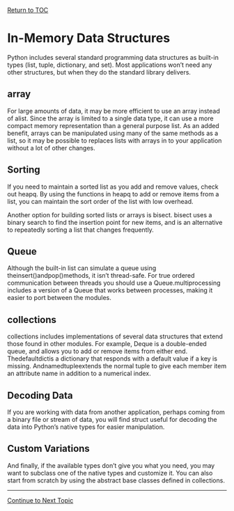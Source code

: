<a href="https://github.com/CyberTrainingUSAF/08-Network-Programming/blob/master/00-Table-of-Contents.md" > Return to TOC </a>

# In-Memory Data Structures

Python includes several standard programming data structures as built-in types \(list, tuple, dictionary, and set\). Most applications won’t need any other structures, but when they do the standard library delivers.

## array

For large amounts of data, it may be more efficient to use an array instead of alist. Since the array is limited to a single data type, it can use a more compact memory representation than a general purpose list. As an added benefit, arrays can be manipulated using many of the same methods as a list, so it may be possible to replaces lists with arrays in to your application without a lot of other changes.

## Sorting

If you need to maintain a sorted list as you add and remove values, check out heapq. By using the functions in heapq to add or remove items from a list, you can maintain the sort order of the list with low overhead.

Another option for building sorted lists or arrays is bisect. bisect uses a binary search to find the insertion point for new items, and is an alternative to repeatedly sorting a list that changes frequently.

## Queue

Although the built-in list can simulate a queue using theinsert\(\)andpop\(\)methods, it isn’t thread-safe. For true ordered communication between threads you should use a Queue.multiprocessing includes a version of a Queue that works between processes, making it easier to port between the modules.

## collections

collections includes implementations of several data structures that extend those found in other modules. For example, Deque is a double-ended queue, and allows you to add or remove items from either end. Thedefaultdictis a dictionary that responds with a default value if a key is missing. Andnamedtupleextends the normal tuple to give each member item an attribute name in addition to a numerical index.

## Decoding Data

If you are working with data from another application, perhaps coming from a binary file or stream of data, you will find struct useful for decoding the data into Python’s native types for easier manipulation.

## Custom Variations

And finally, if the available types don’t give you what you need, you may want to subclass one of the native types and customize it. You can also start from scratch by using the abstract base classes defined in collections.

---

<a href="https://github.com/CyberTrainingUSAF/08-Network-Programming/blob/master/08-advanced-functionality/buffers.md" > Continue to Next Topic </a>
